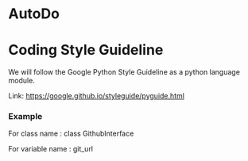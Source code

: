 # AutoDo


# Coding Style Guideline
We will follow the Google Python Style Guideline as a python language module.

Link: https://google.github.io/styleguide/pyguide.html

### Example

For class name : class GithubInterface

For variable name : git_url
